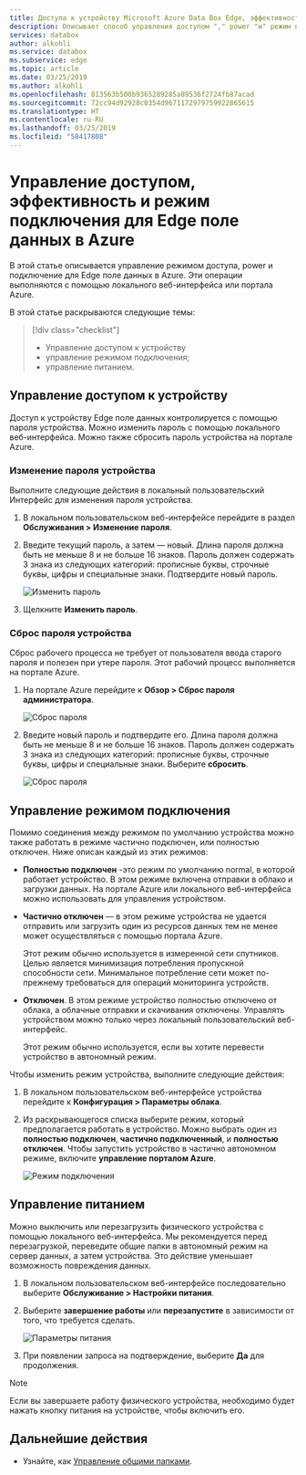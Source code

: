```yaml
---
title: Доступа к устройству Microsoft Azure Data Box Edge, эффективность и режим подключения | Документация Майкрософт
description: Описывает способ управления доступом "," power "и" режим подключения для устройства Edge поле данных Azure, что позволяет передавать данные в Azure
services: databox
author: alkohli
ms.service: databox
ms.subservice: edge
ms.topic: article
ms.date: 03/25/2019
ms.author: alkohli
ms.openlocfilehash: 813563b500b9365289285a89536f2724fb87acad
ms.sourcegitcommit: 72cc94d92928c0354d9671172979759922865615
ms.translationtype: HT
ms.contentlocale: ru-RU
ms.lasthandoff: 03/25/2019
ms.locfileid: "58417808"
---
```

# <a name="manage-access-power-and-connectivity-mode-for-your-azure-data-box-edge"></a>Управление доступом, эффективность и режим подключения для Edge поле данных в Azure

В этой статье описывается управление режимом доступа, power и подключение для Edge поле данных в Azure. Эти операции выполняются с помощью локального веб-интерфейса или портала Azure.

В этой статье раскрываются следующие темы:

> [!div class="checklist"]
> * Управление доступом к устройству
> * управление режимом подключения;
> * управление питанием.


## <a name="manage-device-access"></a>Управление доступом к устройству

Доступ к устройству Edge поле данных контролируется с помощью пароля устройства. Можно изменить пароль с помощью локального веб-интерфейса. Можно также сбросить пароль устройства на портале Azure.

### <a name="change-device-password"></a>Изменение пароля устройства

Выполните следующие действия в локальный пользовательский Интерфейс для изменения пароля устройства.

1. В локальном пользовательском веб-интерфейсе перейдите в раздел **Обслуживания > Изменение пароля**.
2. Введите текущий пароль, а затем — новый. Длина пароля должна быть не меньше 8 и не больше 16 знаков. Пароль должен содержать 3 знака из следующих категорий: прописные буквы, строчные буквы, цифры и специальные знаки. Подтвердите новый пароль.

    ![Изменить пароль](media/data-box-edge-manage-access-power-connectivity-mode/change-password-1.png)

3. Щелкните **Изменить пароль**.
 
### <a name="reset-device-password"></a>Сброс пароля устройства

Сброс рабочего процесса не требует от пользователя ввода старого пароля и полезен при утере пароля. Этот рабочий процесс выполняется на портале Azure.

1. На портале Azure перейдите к **Обзор > Сброс пароля администратора**.

    ![Сброс пароля](media/data-box-edge-manage-access-power-connectivity-mode/reset-password-1.png)


2. Введите новый пароль и подтвердите его. Длина пароля должна быть не меньше 8 и не больше 16 знаков. Пароль должен содержать 3 знака из следующих категорий: прописные буквы, строчные буквы, цифры и специальные знаки. Выберите **сбросить**.

    ![Сброс пароля](media/data-box-edge-manage-access-power-connectivity-mode/reset-password-2.png)

## <a name="manage-connectivity-mode"></a>Управление режимом подключения

Помимо соединения между режимом по умолчанию устройства можно также работать в режиме частично подключен, или полностью отключен. Ниже описан каждый из этих режимов:

- **Полностью подключен** -это режим по умолчанию normal, в которой работает устройство. В этом режиме включена отправки в облако и загрузки данных. На портале Azure или локального веб-интерфейса можно использовать для управления устройством.

- **Частично отключен** — в этом режиме устройства не удается отправить или загрузить один из ресурсов данных тем не менее может осуществляться с помощью портала Azure.

    Этот режим обычно используется в измеренной сети спутников. Целью является минимизация потребления пропускной способности сети. Минимальное потребление сети может по-прежнему требоваться для операций мониторинга устройств.

- **Отключен**. В этом режиме устройство полностью отключено от облака, а облачные отправки и скачивания отключены. Управлять устройством можно только через локальный пользовательский веб-интерфейс.

    Этот режим обычно используется, если вы хотите перевести устройство в автономный режим.

Чтобы изменить режим устройства, выполните следующие действия:

1. В локальном пользовательском веб-интерфейсе устройства перейдите к **Конфигурация > Параметры облака**.
2. Из раскрывающегося списка выберите режим, который предполагается работать в устройство. Можно выбрать один из **полностью подключен**, **частично подключенный**, и **полностью отключен**. Чтобы запустить устройство в частично автономном режиме, включите **управление порталом Azure**.

    ![Режим подключения](media/data-box-edge-manage-access-power-connectivity-mode/connectivity-mode.png)
 
## <a name="manage-power"></a>Управление питанием

Можно выключить или перезагрузить физического устройства с помощью локального веб-интерфейса. Мы рекомендуется перед перезагрузкой, переведите общие папки в автономный режим на сервер данных, а затем устройства. Это действие уменьшает возможность повреждения данных.

1. В локальном пользовательском веб-интерфейсе последовательно выберите **Обслуживание > Настройки питания**.
2. Выберите **завершение работы** или **перезапустите** в зависимости от того, что требуется сделать.

    ![Параметры питания](media/data-box-edge-manage-access-power-connectivity-mode/shut-down-restart-1.png)

3. При появлении запроса на подтверждение, выберите **Да** для продолжения.

> [!NOTE]
> Если вы завершаете работу физического устройства, необходимо будет нажать кнопку питания на устройстве, чтобы включить его.

## <a name="next-steps"></a>Дальнейшие действия

- Узнайте, как [Управление общими папками](data-box-edge-manage-shares.md).